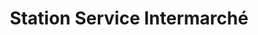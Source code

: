 ---
title: "Station Service Intermarché"
url: /la-chatre/station-service-intermarche/
shop: Gasflaschen
---